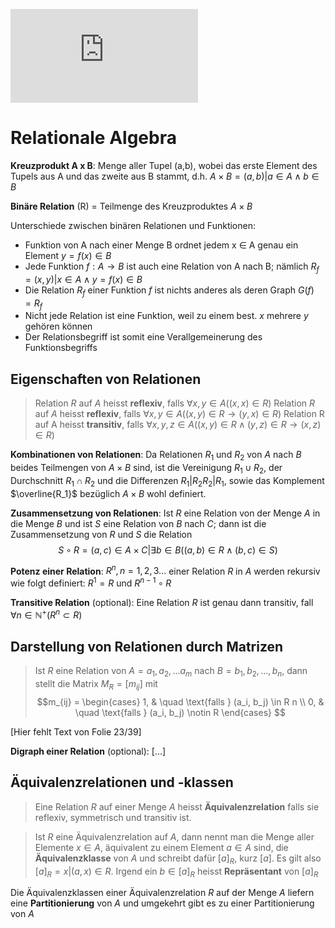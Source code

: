 ![equation](http://www.sciweavers.org/tex2img.php?eq=1%2Bsin%28mc%5E2%29&bc=White&fc=Black&im=jpg&fs=12&ff=arev&edit=)

# Relationale Algebra

**Kreuzprodukt A x B**: Menge aller Tupel (a,b), wobei das erste Element des Tupels aus A und das zweite aus B stammt, d.h. $A \times B = {(a,b) | a \in A \wedge b \in B}$

**Binäre Relation** (R) = Teilmenge des Kreuzproduktes $A \times B$ 

Unterschiede zwischen binären Relationen und Funktionen:

* Funktion von A nach einer Menge B ordnet jedem x $\in$ A genau ein Element $y = f(x) \in B$
* Jede Funktion $f:A \to B$ ist auch eine Relation von A nach B; nämlich $R_f = {(x,y) | x \in A \wedge y = f(x) \in B}$
* Die Relation $R_f$ einer Funktion $f$ ist nichts anderes als deren Graph $G(f) = R_f$
* Nicht jede Relation ist eine Funktion, weil zu einem best. $x$ mehrere $y$ gehören können
* Der Relationsbegriff ist somit eine Verallgemeinerung des Funktionsbegriffs

## Eigenschaften von Relationen
> Relation $R$ auf $A$ heisst **reflexiv**, falls $\forall x, y \in A ((x,x) \in R)$
> Relation $R$ auf $A$ heisst **reflexiv**, falls $\forall x, y \in A ((x,y) \in R \to (y,x) \in R)$
> Relation R auf A heisst **transitiv**, falls $\forall x, y, z \in A ((x,y) \in R \wedge (y,z) \in R \to (x,z) \in R)$

**Kombinationen von Relationen**: Da Relationen $R_1$ und $R_2$ von $A$ nach $B$ beides Teilmengen von $A \times B$ sind, ist die Vereinigung $R_1 \cup R_2$, der Durchschnitt $R_1 \cap R_2$ und die Differenzen $R_1 | R_2 R_2 | R_1$, sowie das Komplement $\overline{R_1}$ bezüglich $A \times B$ wohl definiert.

**Zusammensetzung von Relationen**: Ist $R$ eine Relation von der Menge $A$ in die Menge $B$ und ist $S$ eine Relation von $B$ nach $C$; dann ist die Zusammensetzung von $R$ und $S$ die Relation $$S \circ R = {(a,c) \in A \times C | \exists b \in B ((a, b) \in R \wedge (b,c) \in S)}$$

**Potenz einer Relation**: $R^n, n = 1,2,3 ...$ einer Relation $R$ in $A$ werden rekursiv wie folgt definiert: $R^1 = R$ und $R^{n-1} \circ R$

**Transitive Relation** (optional): Eine Relation $R$ ist genau dann transitiv, fall $\forall n \in \mathbb{N}^+ (R^n \subset R)$

## Darstellung von Relationen durch Matrizen
> Ist $R$ eine Relation von $A = {a_1, a_2, ... a_m}$ nach $B = {b_1, b_2, ..., b_n}$, dann stellt die Matrix $M_R = [m_{ij}]$ mit $$m_{ij} =
  \begin{cases}
    1,       & \quad \text{falls } (a_i, b_j) \in R n \\
    0,  & \quad \text{falls } (a_i, b_j) \notin R  \end{cases}
$$

[Hier fehlt Text von Folie 23/39]

**Digraph einer Relation** (optional): [...]

## Äquivalenzrelationen und -klassen
> Eine Relation $R$ auf einer Menge $A$ heisst **Äquivalenzrelation** falls sie reflexiv, symmetrisch und transitiv ist.

> Ist $R$ eine Äquivalenzrelation auf $A$, dann nennt man die Menge aller Elemente $x \in A$, äquivalent zu einem Element $a \in A$ sind, die **Äquivalenzklasse** von $A$ und schreibt dafür $[a]_R$, kurz $[a]$. Es gilt also $[a]_R = {x | (a,x) \in R}$. Irgend ein $b \in [a]_R$ heisst **Repräsentant** von $[a]_R$

Die Äquivalenzklassen einer Äquivalenzrelation $R$ auf der Menge $A$ liefern eine **Partitionierung** von $A$ und umgekehrt gibt es zu einer Partitionierung von $A$
